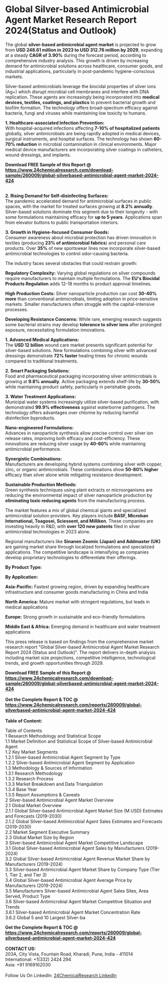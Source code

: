<h1>Global Silver-based Antimicrobial Agent Market Research Report 2024(Status and Outlook)</h1><p>The global <strong>silver-based antimicrobial agent market</strong> is projected to grow from <strong>USD 248.61 million in 2023 to USD 312.76 million by 2029</strong>, expanding at a steady <strong>CAGR of 3.90%</strong> during the forecast period, according to comprehensive industry analysis. This growth is driven by increasing demand for antimicrobial solutions across healthcare, consumer goods, and industrial applications, particularly in post-pandemic hygiene-conscious markets.</p><p>Silver-based antimicrobials leverage the biocidal properties of silver ions (Ag+) which disrupt microbial cell membranes and interfere with DNA replication. These agents are increasingly being incorporated into <strong>medical devices, textiles, coatings, and plastics</strong> to prevent bacterial growth and biofilm formation. The technology offers broad-spectrum efficacy against bacteria, fungi and viruses while maintaining low toxicity to humans.</p><p><strong>1. Healthcare-associated Infection Prevention:</strong><br>
With hospital-acquired infections affecting <strong>7-10% of hospitalized patients</strong> globally, silver antimicrobials are being rapidly adopted in medical devices, surgical instruments, and hospital surfaces. The technology has shown <strong>60-70% reduction</strong> in microbial contamination in clinical environments. Major medical device manufacturers are incorporating silver coatings in catheters, wound dressings, and implants.</p><div><b>Download FREE Sample of this Report @ 
            <a href="https://www.24chemicalresearch.com/download-sample/260009/global-silverbased-antimicrobial-agent-market-2024-424">
            https://www.24chemicalresearch.com/download-sample/260009/global-silverbased-antimicrobial-agent-market-2024-424</a></b></div><br><p><strong>2. Rising Demand for Self-disinfecting Surfaces:</strong><br>
The pandemic accelerated demand for antimicrobial surfaces in public spaces, with the market for treated surfaces growing at <strong>8.2% annually</strong>. Silver-based solutions dominate this segment due to their longevity - with some formulations maintaining efficacy for <strong>up to 5 years</strong>. Applications span from elevator buttons to public transportation interiors.</p><p><strong>3. Growth in Hygiene-focused Consumer Goods:</strong><br>
Consumer awareness about microbial protection has driven innovation in textiles (producing <strong>23% of antimicrobial fabrics</strong>) and personal care products. Over <strong>35%</strong> of new sportswear lines now incorporate silver-based antimicrobial technologies to control odor-causing bacteria.</p><p>The industry faces several obstacles that could restrain growth:</p><p><strong>Regulatory Complexity:</strong> Varying global regulations on silver compounds require manufacturers to maintain multiple formulations. The <strong>EU's Biocidal Products Regulation</strong> adds 12-18 months to product approval timelines.</p><p><strong>High Production Costs:</strong> Silver nanoparticle production can cost <strong>30-40% more</strong> than conventional antimicrobials, limiting adoption in price-sensitive markets. Smaller manufacturers often struggle with the capital-intensive processes.</p><p><strong>Developing Resistance Concerns:</strong> While rare, emerging research suggests some bacterial strains may develop <strong>tolerance to silver ions</strong> after prolonged exposure, necessitating formulation innovations.</p><p><strong>1. Advanced Medical Applications:</strong><br>
The <strong>USD 12 billion</strong> wound care market presents significant potential for silver-based solutions. New formulations combining silver with advanced dressings demonstrate <strong>72% faster</strong> healing times for chronic wounds compared to traditional treatments.</p><p><strong>2. Smart Packaging Solutions:</strong><br>
Food and pharmaceutical packaging incorporating silver antimicrobials is growing at <strong>9.8% annually</strong>. Active packaging extends shelf-life by <strong>30-50%</strong> while maintaining product safety, particularly in perishable goods.</p><p><strong>3. Water Treatment Applications:</strong><br>
Municipal water systems increasingly utilize silver-based purification, with demonstrated <strong>99.9% effectiveness</strong> against waterborne pathogens. The technology offers advantages over chlorine by reducing harmful disinfection byproducts.</p><p><strong>Nano-engineered Formulations:</strong><br>
	Advances in nanoparticle synthesis allow precise control over silver ion release rates, improving both efficacy and cost-efficiency. These innovations are reducing silver usage by <strong>40-60%</strong> while maintaining antimicrobial performance.</p><p><strong>Synergistic Combinations:</strong><br>
	Manufacturers are developing hybrid systems combining silver with copper, zinc, or organic antimicrobials. These combinations show <strong>50-80% higher</strong> efficacy than silver alone while mitigating resistance development.</p><p><strong>Sustainable Production Methods:</strong><br>
	Green synthesis techniques using plant extracts or microorganisms are reducing the environmental impact of silver nanoparticle production by <strong>eliminating toxic reducing agents</strong> from the manufacturing process.</p><p>The market features a mix of global chemical giants and specialized antimicrobial solution providers. Key players include <strong>BASF, Microban International, Toagosei, Sciessent, and Milliken</strong>. These companies are investing heavily in R&amp;D, with <strong>over 120 new patents</strong> filed in silver antimicrobial technologies in 2023 alone.</p><p>Regional manufacturers like <strong>Sinanen Zeomic (Japan) and Addmaster (UK)</strong> are gaining market share through localized formulations and specialized applications. The competitive landscape is intensifying as companies develop proprietary technologies to differentiate their offerings.</p><p><strong>By Product Type:</strong></p><p><strong>By Application:</strong></p><p><strong>Asia-Pacific:</strong> Fastest growing region, driven by expanding healthcare infrastructure and consumer goods manufacturing in China and India</p><p><strong>North America:</strong> Mature market with stringent regulations, but leads in medical applications</p><p><strong>Europe:</strong> Strong growth in sustainable and eco-friendly formulations</p><p><strong>Middle East &amp; Africa:</strong> Emerging demand in healthcare and water treatment applications</p><p>This press release is based on findings from the comprehensive market research report "Global Silver-based Antimicrobial Agent Market Research Report 2024 (Status and Outlook)". The report delivers in-depth analysis including market size projections, competitive intelligence, technological trends, and growth opportunities through 2029.</p><div><b>Download FREE Sample of this Report @ 
            <a href="https://www.24chemicalresearch.com/download-sample/260009/global-silverbased-antimicrobial-agent-market-2024-424">
            https://www.24chemicalresearch.com/download-sample/260009/global-silverbased-antimicrobial-agent-market-2024-424</a></b></div><br><div><b>Get the Complete Report & TOC @ 
            <a href="https://www.24chemicalresearch.com/reports/260009/global-silverbased-antimicrobial-agent-market-2024-424">
            https://www.24chemicalresearch.com/reports/260009/global-silverbased-antimicrobial-agent-market-2024-424</a></b></div><br>
            <b>Table of Content:</b><p>Table of Contents<br />
1 Research Methodology and Statistical Scope<br />
1.1 Market Definition and Statistical Scope of Silver-based Antimicrobial Agent<br />
1.2 Key Market Segments<br />
1.2.1 Silver-based Antimicrobial Agent Segment by Type<br />
1.2.2 Silver-based Antimicrobial Agent Segment by Application<br />
1.3 Methodology & Sources of Information<br />
1.3.1 Research Methodology<br />
1.3.2 Research Process<br />
1.3.3 Market Breakdown and Data Triangulation<br />
1.3.4 Base Year<br />
1.3.5 Report Assumptions & Caveats<br />
2 Silver-based Antimicrobial Agent Market Overview<br />
2.1 Global Market Overview<br />
2.1.1 Global Silver-based Antimicrobial Agent Market Size (M USD) Estimates and Forecasts (2019-2030)<br />
2.1.2 Global Silver-based Antimicrobial Agent Sales Estimates and Forecasts (2019-2030)<br />
2.2 Market Segment Executive Summary<br />
2.3 Global Market Size by Region<br />
3 Silver-based Antimicrobial Agent Market Competitive Landscape<br />
3.1 Global Silver-based Antimicrobial Agent Sales by Manufacturers (2019-2024)<br />
3.2 Global Silver-based Antimicrobial Agent Revenue Market Share by Manufacturers (2019-2024)<br />
3.3 Silver-based Antimicrobial Agent Market Share by Company Type (Tier 1, Tier 2, and Tier 3)<br />
3.4 Global Silver-based Antimicrobial Agent Average Price by Manufacturers (2019-2024)<br />
3.5 Manufacturers Silver-based Antimicrobial Agent Sales Sites, Area Served, Product Type<br />
3.6 Silver-based Antimicrobial Agent Market Competitive Situation and Trends<br />
3.6.1 Silver-based Antimicrobial Agent Market Concentration Rate<br />
3.6.2 Global 5 and 10 Largest Silver-ba</p><div><b>Get the Complete Report & TOC @ 
            <a href="https://www.24chemicalresearch.com/reports/260009/global-silverbased-antimicrobial-agent-market-2024-424">
            https://www.24chemicalresearch.com/reports/260009/global-silverbased-antimicrobial-agent-market-2024-424</a></b></div><br><b>CONTACT US:</b><br>
            203A, City Vista, Fountain Road, Kharadi, Pune, India - 411014<br>
            International: +1(332) 2424 294<br>
            Asia: +91 9169162030 <br><br>
            Follow Us On LinkedIn: <a href="https://www.linkedin.com/company/24chemicalresearch/">24ChemicalResearch LinkedIn</a>